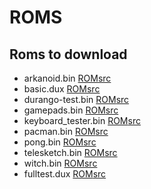 # ROMS

## Roms to download

* arkanoid.bin [ROM](../assets/bin/arkanoid.bin)[src](https://github.com/durangoretro/arkanoid)
* basic.dux [ROM](../assets/bin/ehbasic.dux)[src]()
* durango-test.bin [ROM](../assets/bin/durango-test.bin)[src]()
* gamepads.bin [ROM](../assets/bin/gamepads.bin)[src](https://github.com/durangoretro/durango_demos/blob/main/gamepads.s)
* keyboard_tester.bin [ROM](../assets/bin/keyboard_tester.bin)[src](https://github.com/durangoretro/durango_demos/blob/main/keyboard_tester.c)
* pacman.bin [ROM](../assets/bin/pacman.bin)[src]()
* pong.bin [ROM](../assets/bin/pong.bin)[src](https://github.com/durangoretro/durango_demos/blob/main/pong.s)
* telesketch.bin [ROM](../assets/bin/telesketch.bin)[src](https://github.com/durangoretro/telesketch)
* witch.bin [ROM](../assets/bin/witch.bin)[src](https://github.com/durangoretro/witch)
* fulltest.dux [ROM](../assets/bin/fulltest.dux)[src]()
